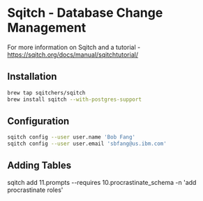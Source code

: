 # Sqitch - Database Change Management

For more information on Sqitch and a tutorial - https://sqitch.org/docs/manual/sqitchtutorial/

## Installation

```sh
brew tap sqitchers/sqitch
brew install sqitch --with-postgres-support
```

## Configuration

```sh
sqitch config --user user.name 'Bob Fang'
sqitch config --user user.email 'sbfang@us.ibm.com'
```

## Adding Tables

sqitch add 11.prompts --requires 10.procrastinate_schema -n 'add procrastinate roles'